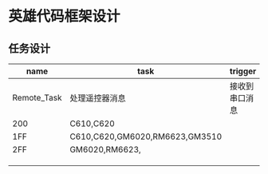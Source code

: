 # 英雄代码框架设计

## 任务设计

| name        | task                           | trigger        | priority |
| ----------- | ------------------------------ | -------------- | -------- |
| Remote_Task | 处理遥控器消息                 | 接收到串口消息 |          |
| 200         | C610,C620                      |                |          |
| 1FF         | C610,C620,GM6020,RM6623,GM3510 |                |          |
| 2FF         | GM6020,RM6623,                 |                |          |
|             |                                |                |          |
|             |                                |                |          |
|             |                                |                |          |

